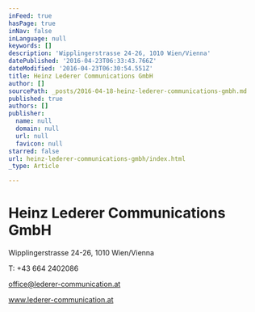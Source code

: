 ```yaml
---
inFeed: true
hasPage: true
inNav: false
inLanguage: null
keywords: []
description: 'Wipplingerstrasse 24-26, 1010 Wien/Vienna'
datePublished: '2016-04-23T06:33:43.766Z'
dateModified: '2016-04-23T06:30:54.551Z'
title: Heinz Lederer Communications GmbH
author: []
sourcePath: _posts/2016-04-18-heinz-lederer-communications-gmbh.md
published: true
authors: []
publisher:
  name: null
  domain: null
  url: null
  favicon: null
starred: false
url: heinz-lederer-communications-gmbh/index.html
_type: Article

---
```

# Heinz Lederer Communications GmbH

Wipplingerstrasse 24-26, 1010 Wien/Vienna

T: +43 664 2402086

office@lederer-communication.at

www.lederer-communication.at